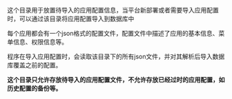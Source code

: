 这个目录用于放置待导入的应用配置信息，当平台新部署或者需要导入应用配置时，可以通过该目录将应用配置导入到数据库中

每个应用都会有一个json格式的配置文件，配置文件中描述了应用的基本信息、菜单信息、权限信息等。

程序在导入应用配置时，会读取该目录下的所有json文件，并对其解析后导入数据库覆盖之前的配置。

**这个目录只允许存放待导入的应用配置文件，不允许存放已经过时的应用配置，如历史配置的备份等。**

